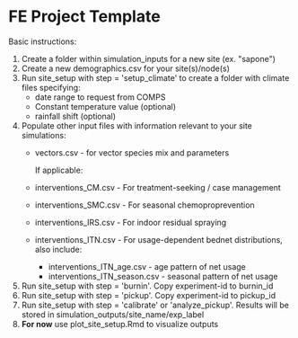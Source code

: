 # FE Project Template

Basic instructions:

1. Create a folder within simulation_inputs for a new site (ex. "sapone")
2. Create a new demographics.csv for your site(s)/node(s)
3. Run site_setup with step = 'setup_climate' to create a folder with climate files specifying:
     - date range to request from COMPS
     - Constant temperature value (optional)
     - rainfall shift (optional)
5. Populate other input files with information relevant to your site simulations:
     - vectors.csv - for vector species mix and parameters

       If applicable:
     - interventions_CM.csv - For treatment-seeking / case management
     - interventions_SMC.csv - For seasonal chemoproprevention 
     - interventions_IRS.csv - For indoor residual spraying
     - interventions_ITN.csv - For usage-dependent bednet distributions, also include:
         - interventions_ITN_age.csv     - age pattern of net usage
         - interventions_ITN_season.csv  - seasonal pattern of net usage
6. Run site_setup with step = 'burnin'. Copy experiment-id to burnin_id
7. Run site_setup with step = 'pickup'. Copy experiment-id to pickup_id
8. Run site_setup with step = 'calibrate' or 'analyze_pickup'. Results will be stored in simulation_outputs/site_name/exp_label
9. **For now** use plot_site_setup.Rmd to visualize outputs
